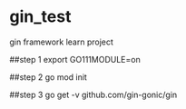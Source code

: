 # gin_test
gin framework learn project

##step 1
export GO111MODULE=on

##step 2
go mod init

##step 3
go get -v github.com/gin-gonic/gin
